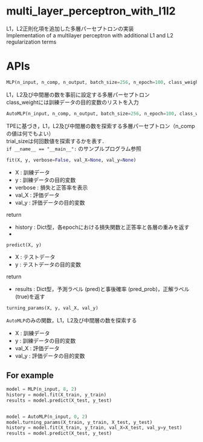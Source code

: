 # multi_layer_perceptron_with_l1l2
L1，L2正則化項を追加した多層パーセプトロンの実装  
Implementation of a multilayer perceptron with additional L1 and L2 regularization terms

# APIs
~~~ python
MLP(n_input, n_comp, n_output, batch_size=256, n_epoch=100, class_weight=None, lambda_l1=0.01, lambda_l2=0.01, seed=42)
~~~
L1，L2及び中間層の数を事前に設定する多層パーセプトロン  
class_weightには訓練データの目的変数のリストを入力  

~~~ python
AutoMLP(n_input, n_comp, n_output, batch_size=256, n_epoch=100, class_weight=None, trial_size=100, seed=42)
~~~
TPEに基づき，L1，L2及び中間層の数を探索する多層パーセプトロン（n_compの値は何でもよい）  
trial_sizeは何回数値を探索するかを表す．  
`if __name__ == "__main__":` のサンプルプログラム参照  

~~~ python
fit(X, y, verbose=False, val_X=None, val_y=None)
~~~
- X : 訓練データ
- y : 訓練データの目的変数
- verbose : 損失と正答率を表示
- val_X : 評価データ
- val_y : 評価データの目的変数

return  
- history : Dict型，各epochにおける損失関数と正答率と各層の重みを返す
- 
~~~ python
predict(X, y)
~~~
- X : テストデータ
- y : テストデータの目的変数
  
return  
- results : Dict型，予測ラベル (pred)と事後確率 (pred_prob)，正解ラベル (true)を返す  

~~~ python
turning_params(X, y, val_X, val_y)
~~~
`AutoMLP`のみの関数，L1，L2及び中間層の数を探索する
- X : 訓練データ
- y : 訓練データの目的変数
- val_X : 評価データ
- val_y : 評価データの目的変数

## For example
~~~ python
model = MLP(n_input, 8, 2)
history = model.fit(X_train, y_train)
results = model.predict(X_test, y_test)


model = AutoMLP(n_input, 0, 2)
model.turning_params(X_train, y_train, X_test, y_test) 
history = model.fit(X_train, y_train, val_X=X_test, val_y=y_test)
results = model.predict(X_test, y_test)
~~~

